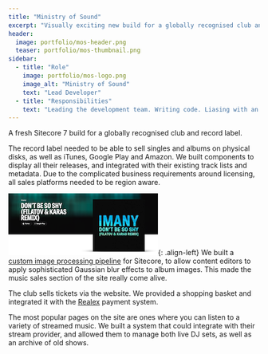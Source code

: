 ```yaml
---
title: "Ministry of Sound"
excerpt: "Visually exciting new build for a globally recognised club and record label."
header:
  image: portfolio/mos-header.png
  teaser: portfolio/mos-thumbnail.png
sidebar:
  - title: "Role"
    image: portfolio/mos-logo.png
    image_alt: "Ministry of Sound"
    text: "Lead Developer"
  - title: "Responsibilities"
    text: "Leading the development team. Writing code. Liasing with an external design agency."
---
```


A fresh Sitecore 7 build for a globally recognised club and record label. 

The record label needed to be able to sell singles and albums on physical disks, as well as iTunes, Google Play and Amazon. We built components to display all their releases, and integrated with their existing track lists and metadata. Due to the complicated business requirements around licensing, all sales platforms needed to be region aware.

![Blurred](/images/portfolio/mos-album.png){: .align-left} We built a [custom image processing pipeline](https://adeneys.wordpress.com/2009/03/04/extending-the-sitecore-image-processor/) for Sitecore, to allow content editors to apply sophisticated Gaussian blur effects to album images. This made the music sales section of the site really come alive.

The club sells tickets via the website. We provided a shopping basket and integrated it with the [Realex](https://www.realexpayments.com/uk/) payment system.

The most popular pages on the site are ones where you can listen to a variety of streamed music. We built a system that could integrate with their stream provider, and allowed them to manage both live DJ sets, as well as an archive of old shows.